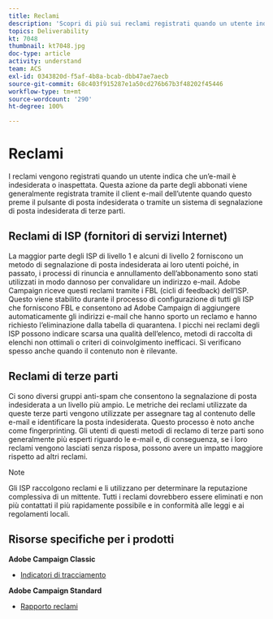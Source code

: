 ```yaml
---
title: Reclami
description: 'Scopri di più sui reclami registrati quando un utente indica che un’e-mail è indesiderata o inaspettata. '
topics: Deliverability
kt: 7048
thumbnail: kt7048.jpg
doc-type: article
activity: understand
team: ACS
exl-id: 0343820d-f5af-4b8a-bcab-dbb47ae7aecb
source-git-commit: 68c403f915287e1a50cd276b67b3f48202f45446
workflow-type: tm+mt
source-wordcount: '290'
ht-degree: 100%

---
```


# Reclami

I reclami vengono registrati quando un utente indica che un’e-mail è indesiderata o inaspettata. Questa azione da parte degli abbonati viene generalmente registrata tramite il client e-mail dell’utente quando questo preme il pulsante di posta indesiderata o tramite un sistema di segnalazione di posta indesiderata di terze parti.

## Reclami di ISP (fornitori di servizi Internet)

La maggior parte degli ISP di livello 1 e alcuni di livello 2 forniscono un metodo di segnalazione di posta indesiderata ai loro utenti poiché, in passato, i processi di rinuncia e annullamento dell’abbonamento sono stati utilizzati in modo dannoso per convalidare un indirizzo e-mail. Adobe Campaign riceve questi reclami tramite i FBL (cicli di feedback) dell’ISP. Questo viene stabilito durante il processo di configurazione di tutti gli ISP che forniscono FBL e consentono ad Adobe Campaign di aggiungere automaticamente gli indirizzi e-mail che hanno sporto un reclamo e hanno richiesto l’eliminazione dalla tabella di quarantena. I picchi nei reclami degli ISP possono indicare scarsa una qualità dell’elenco, metodi di raccolta di elenchi non ottimali o criteri di coinvolgimento inefficaci. Si verificano spesso anche quando il contenuto non è rilevante.

## Reclami di terze parti

Ci sono diversi gruppi anti-spam che consentono la segnalazione di posta indesiderata a un livello più ampio. Le metriche dei reclami utilizzate da queste terze parti vengono utilizzate per assegnare tag al contenuto delle e-mail e identificare la posta indesiderata. Questo processo è noto anche come fingerprinting. Gli utenti di questi metodi di reclamo di terze parti sono generalmente più esperti riguardo le e-mail e, di conseguenza, se i loro reclami vengono lasciati senza risposa, possono avere un impatto maggiore rispetto ad altri reclami.

>[!NOTE]
>
>Gli ISP raccolgono reclami e li utilizzano per determinare la reputazione complessiva di un mittente. Tutti i reclami dovrebbero essere eliminati e non più contattati il più rapidamente possibile e in conformità alle leggi e ai regolamenti locali.

## Risorse specifiche per i prodotti

**Adobe Campaign Classic**

* [Indicatori di tracciamento](https://experienceleague.adobe.com/docs/campaign-classic/using/reporting/reports-on-deliveries/delivery-reports.html?lang=it#tracking-indicators)

**Adobe Campaign Standard**

* [Rapporto reclami](https://experienceleague.adobe.com/docs/campaign-standard/using/reporting/list-of-reports/complaints.html?lang=it#reporting)

